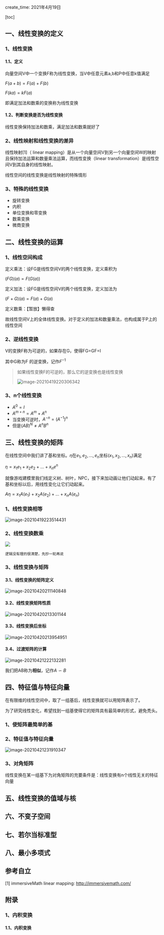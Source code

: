 create_time: 2021年4月19日

[toc]



## 一、线性变换的定义

### 1、线性变换

#### 1.1、定义

向量空间V中一个变换F称为线性变换，当V中任意元素a,b和P中任意k值满足

$F(a+b) = F(a)+F(b)$

$F(ka) = kF(a)$

即满足加法和数乘的变换称为线性变换



#### 1.2、判断变换是否为线性变换

线性变换保持加法和数乘，满足加法和数乘就好了





### 2、线性映射和线性变换的差异

线性映射[1]（ linear mapping）是从一个向量空间V到另一个向量空间W的映射且保持加法运算和数量乘法运算，而线性变换（linear transformation）是线性空间V到其自身的线性映射。

线性空间的线性变换是线性映射的特殊情形



### 3、特殊的线性变换

* 旋转变换
* 内积
* 单位变换和零变换
* 数乘变换
* 微商变换



## 二、线性变换的运算

### 1、线性空间构成

定义乘法：设FG是线性空间V的两个线性变换，定义乘积为

$(FG)(a) = F(G(a))$

定义加法：设FG是线性空间V的两个线性变换，定义加法为

$(F+G)(a) = F(a)+G(a)$

定义数乘：【暂放】懒得查

故线性空间V上的全体线性变换。对于定义的加法和数量乘法，也构成属于P上的线性空间

### 2、逆线性变换

V的变换F称为可逆的，如果存在G，使得FG=GF=I

其中G称为F 的逆变换，记作$F^{-1}$

> 如果线性变换F的可逆的，那么它的逆变换也是线性变换
>
> ![image-20210419220306342](C:\Users\lalalala\mathProject\math\高等代数\images\逆变换还是线性变换.png)



### 3、n个线性变换

* $A^0=I$
* $A^{m+n} = A^m+A^n$
* 当变换可逆时，$A^{-n} = (A^{-1})^n$
* 但是$(AB)^N \neq A^nB^n$



## 三、线性变换的矩阵

在线性空间中我们讲了基和坐标。$\eta$在$e_1,e_2,...,e_n$坐标$(x_1,x_2,...,x_n)$满足

$\eta = x_1e_1+x_2e_2+...+x_ne^n$



就像游戏建模里我们线定义树、树叶，NPC，接下来加动画让他们动起来。有了基和坐标以后，用线性变化让它们动起来。

$A\eta = x_1A(e_1) + x_2A(e_2)+...+x_nA(e_n)$



### 1、线性变换相等

![image-20210419223514431](C:\Users\lalalala\mathProject\math\高等代数\images\线性变换相等.png)



### 2、线性变换数乘

![](C:\Users\lalalala\mathProject\math\高等代数\images\线性变换数乘.png)

`逻辑没有理的很清楚，先抄一轮再说`



### 3、线性变换与矩阵

#### 3.1、线性变换的矩阵定义

![image-20210420211140848](C:\Users\lalalala\mathProject\math\高等代数\images\线性变换的矩阵.png)

#### 3.2、线性变换矩阵性质

![image-20210420213301144](C:\Users\lalalala\mathProject\math\高等代数\images\线性变换与矩阵的性质.png)

#### 3.3、线性变换后坐标

![image-20210420213954951](C:\Users\lalalala\mathProject\math\高等代数\images\线性变换后坐标为A乘原坐标.png)



#### 3.4、过渡矩阵的计算

![image-20210421222132281](C:\Users\lalalala\mathProject\math\高等代数\images\线性变换的过度矩阵.png)

我们把AB称为**相似**，记作$A \backsim B$



## 四、特征值与特征向量

在有限维的线性空间中，取了一组基后，线性变换就可以用矩阵表示了。

为了研究线性变化，希望找到一组基使得它的矩阵具有最简单的形式，避免秃头。

### 1、使矩阵最简单的基



### 2、特征值与特征向量

![image-20210421231910347](C:\Users\lalalala\mathProject\math\高等代数\images\特征值与特征向量与特征多项式.png)



### 3、对角矩阵

线性变换在某一组基下为对角矩阵的充要条件是：线性变换有n个线性无关的特征向量

## 五、线性变换的值域与核

## 六、不变子空间

## 七、若尔当标准型

## 八、最小多项式



## 参考自立

[1] immersiveMath linear mapping: http://immersivemath.com/



## 附录

### 1、内积变换

#### 1.1、内积变换





